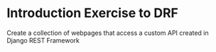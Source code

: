 # Introduction Exercise to DRF

Create a collection of webpages that access a custom API created in Django REST Framework


